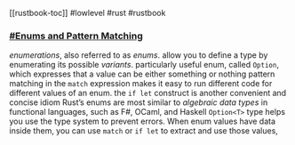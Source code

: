 [[rustbook-toc]]
#lowlevel #rust #rustbook 

### [#Enums and Pattern Matching](https://doc.rust-lang.org/book/ch06-00-enums.html#enums-and-pattern-matching)

_enumerations_, also referred to as _enums_.
allow you to define a type by enumerating its possible _variants_.
particularly useful enum, called `Option`, which expresses that a value can be either something or nothing
pattern matching in the `match` expression makes it easy to run different code for different values of an enum.
the `if let` construct is another convenient and concise idiom
Rust’s enums are most similar to _algebraic data types_ in functional languages, such as F#, OCaml, and Haskell
`Option<T>` type helps you use the type system to prevent errors.
When enum values have data inside them, you can use `match` or `if let` to extract and use those values,